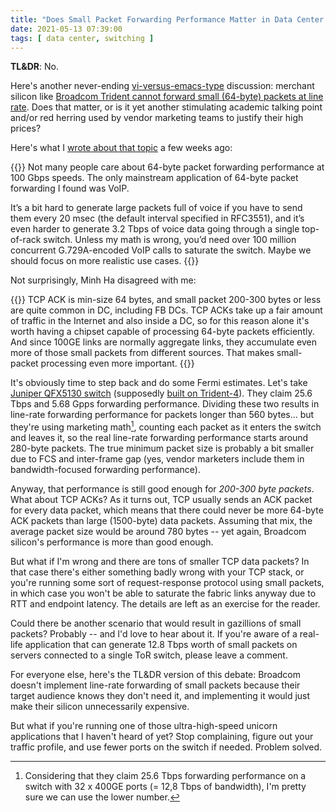 ```yaml
---
title: "Does Small Packet Forwarding Performance Matter in Data Center Switches?"
date: 2021-05-13 07:39:00
tags: [ data center, switching ]
---
```

**TL&DR**: No.

Here's another never-ending [vi-versus-emacs-type](https://en.wikipedia.org/wiki/Editor_war) discussion: merchant silicon like [Broadcom Trident cannot forward small (64-byte) packets at line rate](/2014/05/how-line-rate-is-line-rate.html). Does that matter, or is it yet another stimulating academic talking point and/or red herring used by vendor marketing teams to justify their high prices?

Here's what I [wrote about that topic](/2021/04/response-switching-latency.html) a few weeks ago:
<!--more-->
{{<long-quote>}}
Not many people care about 64-byte packet forwarding performance at 100 Gbps speeds. The only mainstream application of 64-byte packet forwarding I found was VoIP.

It’s a bit hard to generate large packets full of voice if you have to send them every 20 msec (the default interval specified in RFC3551), and it’s even harder to generate 3.2 Tbps of voice data going through a single top-of-rack switch. Unless my math is wrong, you’d need over 100 million concurrent G.729A-encoded VoIP calls to saturate the switch. Maybe we should focus on more realistic use cases.
{{</long-quote>}}

Not surprisingly, Minh Ha disagreed with me:

{{<long-quote>}}
TCP ACK is min-size 64 bytes, and small packet 200-300 bytes or less are quite common in DC, including FB DCs. TCP ACKs take up a fair amount of traffic in the Internet and also inside a DC, so for this reason alone it's worth having a chipset capable of processing 64-byte packets efficiently. And since 100GE links are normally aggregate links, they accumulate even more of those small packets from different sources. That makes small-packet processing even more important.
{{</long-quote>}}

It's obviously time to step back and do some Fermi estimates. Let's take [Juniper QFX5130 switch](https://www.juniper.net/us/en/products-services/switching/qfx-series/qfx5130/) (supposedly [built on Trident-4](https://blogs.juniper.net/en-us/engineering-simplicity/juniper-networks-introduces-new-400g-dc-switch-to-power-customized-services)). They claim 25.6 Tbps and 5.68 Gpps forwarding performance. Dividing these two results in  line-rate forwarding performance for packets longer than 560 bytes... but they're using marketing math[^1], counting each packet as it enters the switch and leaves it, so the real line-rate forwarding performance starts around 280-byte packets. The true minimum packet size is probably a bit smaller due to FCS and inter-frame gap (yes, vendor marketers include them in bandwidth-focused forwarding performance).

[^1]: Considering that they claim 25.6 Tbps forwarding performance on a switch with 32 x 400GE ports (= 12,8 Tbps of bandwidth), I'm pretty sure we can use the lower number.

Anyway, that performance is still good enough for *200-300 byte packets*. What about TCP ACKs? As it turns out, TCP usually sends an ACK packet for every data packet, which means that there could never be more 64-byte ACK packets than large (1500-byte) data packets. Assuming that mix, the average packet size would be around 780 bytes -- yet again, Broadcom silicon's performance is more than good enough.

But what if I'm wrong and there are tons of smaller TCP data packets? In that case there's either something badly wrong with your TCP stack, or you're running some sort of request-response protocol using small packets, in which case you won't be able to saturate the fabric links anyway due to RTT and endpoint latency. The details are left as an exercise for the reader.

Could there be another scenario that would result in gazillions of small packets? Probably -- and I'd love to hear about it. If you're aware of a real-life application that can generate 12.8 Tbps worth of small packets on servers connected to a single ToR switch, please leave a comment.

For everyone else, here's the TL&DR version of this debate: Broadcom doesn't implement line-rate forwarding of small packets because their target audience knows they don't need it, and implementing it would just make their silicon unnecessarily expensive.

But what if you're running one of those ultra-high-speed unicorn applications that I haven't heard of yet? Stop complaining, figure out your traffic profile, and use fewer ports on the switch if needed. Problem solved.
